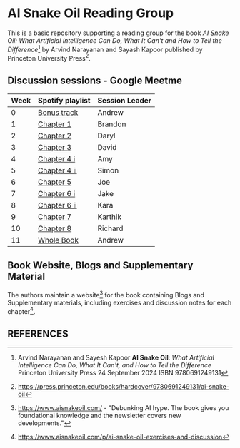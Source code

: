 # AI Snake Oil Reading Group

This is a basic repository supporting a reading group for the book _AI Snake Oil: What Artificial Intelligence Can Do, What It Can't and How to Tell the Difference_[^AISnakeOilBook] by Arvind Narayanan and Sayash Kapoor published by Princeton University Press[^PUP].

## Discussion sessions - Google Meetme

| Week  | Spotify playlist                                      | Session Leader |
|------ |-------------------------------------------------------|----------------|
| 0     | [Bonus track](BonusTrack)                             | Andrew         |
| 1     | [Chapter 1](Chapter1-Introduction)                    | Brandon        |
| 2     | [Chapter 2](Chapter2-HowPredictiveAIGoesWrong)        | Daryl          |
| 3     | [Chapter 3](Chapter3-WhyCantAIPredictTheFuture)       | David          |
| 4     | [Chapter 4 i](Chapter4-TheLongRoadToGenerativeAI)     | Amy            |
| 5     | [Chapter 4 ii](Chapter4-TheLongRoadToGenerativeAI)    | Simon          |
| 6     | [Chapter 5](Chapter5-IsAdvancedAIAnExistentialThreat) | Joe            |
| 7     | [Chapter 6 i](Chapter6-WhyCantAIFixSocialMedia)       | Jake           |
| 8     | [Chapter 6 ii](Chapter6-WhyCantAIFixSocialMedia)      | Kara           |
| 9     | [Chapter 7](Chapter7-WhyDoMythsAboutAIPersist)        | Karthik        |
| 10    | [Chapter 8](Chapter8-WhereDoWeGoFromHere)             | Richard        |
| 11    | [Whole Book](WholeBook)                               | Andrew         |

## Book Website, Blogs and Supplementary Material

The authors maintain a website[^AISnakeOilWebSite] for the book containing Blogs and Supplementary materials, including exercises and discussion notes for each chapter[^AISnakeOilExercises].

## REFERENCES

[^AISnakeOilBook]:
    Arvind Narayanan and Sayesh Kapoor **AI Snake Oil**: _What Artificial Intelligence Can Do, What It Can't, and How to Tell the Difference_ Princeton University Press 24 September 2024 ISBN 9780691249131
	
[^PUP]:       
    https://press.princeton.edu/books/hardcover/9780691249131/ai-snake-oil

[^AISnakeOilWebSite]:
    https://www.aisnakeoil.com/ - "Debunking AI hype. The book gives you foundational knowledge and the newsletter covers new developments."

[^AISnakeOilExercises]:	
	https://www.aisnakeoil.com/p/ai-snake-oil-exercises-and-discussion
 
